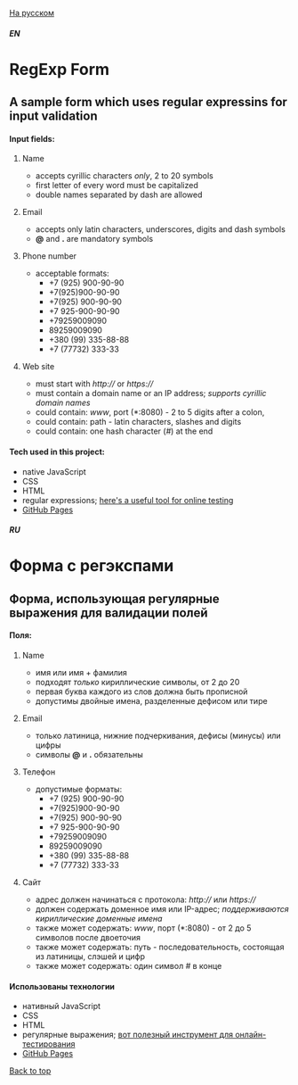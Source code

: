 [На русском](#ru)

#### *EN*

# RegExp Form
## A sample form which uses regular expressins for input validation

#### Input fields:

1. Name
   + accepts cyrillic characters *only*, 2 to 20 symbols
   + first letter of every word must be capitalized
   + double names separated by dash are allowed

2. Email
   + accepts only latin characters, underscores, digits and dash symbols
   + **@** and **.** are mandatory symbols

3. Phone number
   - acceptable formats:
     + +7 (925) 900-90-90
     + +7(925)900-90-90
     + +7(925) 900-90-90
     + +7 925-900-90-90
     + +79259009090
     + 89259009090
     * +380 (99) 335-88-88
     * +7 (77732) 333-33

4. Web site
   * must start with *http://* or *https://*
   * must contain a domain name or an IP address; *supports cyrillic domain names*
   * could contain: *www*, port (*:8080) - 2 to 5 digits after a colon,
   * could contain: path - latin characters, slashes and digits
   * could contain: one hash character (*#*) at the end

#### Tech used in this project: 
+ native JavaScript
+ CSS
+ HTML
+ regular expressions; [here's a useful tool for online testing](https://regex101.com/)
+ [GitHub Pages](https://pages.github.com/)

#### *RU*

# Форма с регэкспами
## Форма, использующая регулярные выражения для валидации полей

#### Поля:

1. Name
   + имя или имя + фамилия
   + подходят *только* кириллические символы, от 2 до 20
   + первая буква каждого из слов должна быть прописной
   + допустимы двойные имена, разделенные дефисом или тире

2. Email
   + только латиница, нижние подчеркивания, дефисы (минусы) или цифры
   + символы **@** и **.** обязательны

3. Телефон
   - допустимые форматы:
     + +7 (925) 900-90-90
     + +7(925)900-90-90
     + +7(925) 900-90-90
     + +7 925-900-90-90
     + +79259009090
     + 89259009090
     * +380 (99) 335-88-88
     * +7 (77732) 333-33

4. Сайт
   * адрес должен начинаться с протокола: *http://* или *https://*
   * должен содержать доменное имя или IP-адрес; *поддерживаются кириллические доменные имена*
   * также может содержать: *www*, порт (*:8080) - от 2 до 5 символов после двоеточия
   * также может содержать: путь - последовательность, состоящая из латиницы, слэшей и цифр
   * также может содержать: один символ *#* в конце

#### Использованы технологии 
+ нативный JavaScript
+ CSS
+ HTML
+ регулярные выражения; [вот полезный инструмент для онлайн-тестирования](https://regex101.com/)
+ [GitHub Pages](https://pages.github.com/)

[Back to top](#en)
